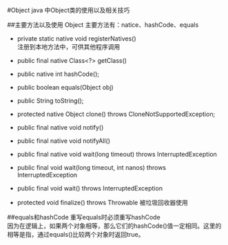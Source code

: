 #Object
java 中Object类的使用以及相关技巧

##主要方法以及使用
Object 主要方法有：natice、hashCode、equals 
- private static native void registerNatives()  
  注册到本地方法中，可供其他程序调用  
- public final native Class<?> getClass()
  
- public native int hashCode();

- public boolean equals(Object obj)
- public String toString();

- protected native Object clone() throws CloneNotSupportedException;


- public final native void notify()
- public final native void notifyAll()
- public final native void wait(long timeout) throws InterruptedException
- public final void wait(long timeout, int nanos) throws InterruptedException
- public final void wait() throws InterruptedException

- protected void finalize() throws Throwable 
被垃圾回收器使用

##equals和hashCode
重写equals时必须重写hashCode  
因为在逻辑上，如果两个对象相等，那么它们的hashCode()值一定相同。这里的相等是指，通过equals()比较两个对象时返回true。

